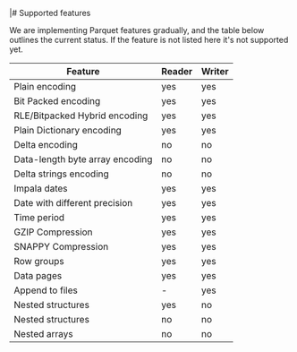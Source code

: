 |# Supported features

We are implementing Parquet features gradually, and the table below outlines the current status. If the feature is not listed here it's not supported yet.

|Feature|Reader|Writer|
|-------|------|------|
|Plain encoding|yes|yes|
|Bit Packed encoding|yes|yes|
|RLE/Bitpacked Hybrid encoding|yes|yes|
|Plain Dictionary encoding|yes|yes|
|Delta encoding|no|no|
|Data-length byte array encoding|no|no|
|Delta strings encoding|no|no|
|Impala dates|yes|yes|
|Date with different precision|yes|yes|
|Time period|yes|yes|
|GZIP Compression|yes|yes|
|SNAPPY Compression|yes|yes|
|Row groups|yes|yes|
|Data pages|yes|yes|
|Append to files|-|yes|
|Nested structures|yes|no|
|Nested structures|no|no|
|Nested arrays|no|no|
